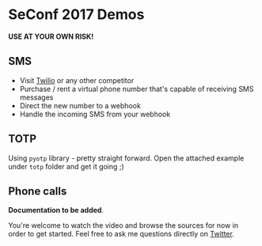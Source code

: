 # SeConf 2017 Demos
**USE AT YOUR OWN RISK!**


## SMS

*	Visit [Twilio](https://www.twilio.com) or any other competitor
* 	Purchase / rent a virtual phone number that's capable of receiving SMS messages
*  Direct the new number to a webhook
*  Handle the incoming SMS from your webhook

## TOTP
Using `pyotp` library - pretty straight forward. 
Open the attached example under `totp` folder and get it going ;)


## Phone calls

**Documentation to be added**.

You're welcome to watch the video and browse the sources for now in order to get started.
Feel free to ask me questions directly on [Twitter](https://twitter.com/orpolaczek).

